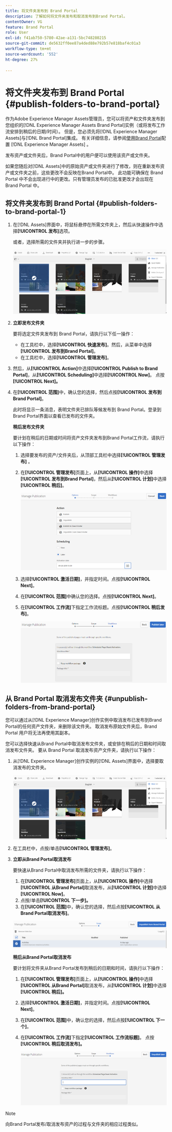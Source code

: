 ```yaml
---
title: 将文件夹发布到 Brand Portal
description: 了解如何将文件夹发布和取消发布到Brand Portal。
contentOwner: VG
feature: Brand Portal
role: User
exl-id: f41ab750-5780-42ae-a131-5bc748280215
source-git-commit: de5632ff0ee87a4ded88e792b57e818baf4c01a3
workflow-type: tm+mt
source-wordcount: '552'
ht-degree: 27%

---
```


# 将文件夹发布到 Brand Portal {#publish-folders-to-brand-portal}

作为Adobe Experience Manager Assets管理员，您可以将资产和文件夹发布到您组织的[!DNL Experience Manager Assets Brand Portal]实例（或将发布工作流安排到稍后的日期/时间）。 但是，您必须先将[!DNL Experience Manager Assets]与[!DNL Brand Portal]集成。 有关详细信息，请参阅[使用Brand Portal](configure-aem-assets-with-brand-portal.md)配置 [!DNL Experience Manager Assets] 。

发布资产或文件夹后，Brand Portal中的用户便可以使用该资产或文件夹。

如果您随后对[!DNL Assets]中的原始资产或文件夹进行了修改，则在重新发布资产或文件夹之前，这些更改不会反映在Brand Portal中。 此功能可确保在 Brand Portal 中不会出现进行中的更改。只有管理员发布的已批准更改才会出现在 Brand Portal 中。

## 将文件夹发布到 Brand Portal {#publish-folders-to-brand-portal-1}

1. 在[!DNL Assets]界面中，将鼠标悬停在所需文件夹上，然后从快速操作中选择&#x200B;**[!UICONTROL 发布]**&#x200B;选项。

   或者，选择所需的文件夹并执行进一步的步骤。

   ![publish2bp](assets/publish2bp.png)

2. **立即发布文件夹**

   要将选定文件夹发布到 Brand Portal，请执行以下任一操作：

   * 在工具栏中，选择&#x200B;**[!UICONTROL 快速发布]**。然后，从菜单中选择&#x200B;**[!UICONTROL 发布到Brand Portal]**。
   * 在工具栏中，选择&#x200B;**[!UICONTROL 管理发布]**。

3. 然后，从&#x200B;**[!UICONTROL Action]**&#x200B;中选择&#x200B;**[!UICONTROL Publish to Brand Portal]**，从&#x200B;**[!UICONTROL Scheduling]**&#x200B;中选择&#x200B;**[!UICONTROL Now]**。 点按&#x200B;**[!UICONTROL Next]。**
4. 在&#x200B;**[!UICONTROL 范围]**&#x200B;中，确认您的选择，然后点按&#x200B;**[!UICONTROL 发布到Brand Portal]**。

   此时将显示一条消息，表明文件夹已排队等候发布到 Brand Portal。登录到Brand Portal界面以查看已发布的文件夹。

   **稍后发布文件夹**

   要计划在稍后的日期或时间将资产文件夹发布到Brand Portal工作流，请执行以下操作：

   1. 选择要发布的资产/文件夹后，从顶部工具栏中选择&#x200B;**[!UICONTROL 管理发布]** 。
   2. 在&#x200B;**[!UICONTROL 管理发布]**&#x200B;页面上，从&#x200B;**[!UICONTROL 操作]**&#x200B;中选择&#x200B;**[!UICONTROL 发布到Brand Portal]**，然后从&#x200B;**[!UICONTROL 计划]**&#x200B;中选择&#x200B;**[!UICONTROL 稍后]**。

      ![publishlaterbp](assets/publishlaterbp.png)

   3. 选择&#x200B;**[!UICONTROL 激活日期]**，并指定时间。点按&#x200B;**[!UICONTROL Next]**。
   4. 在&#x200B;**[!UICONTROL 范围]**&#x200B;中确认您的选择。点按&#x200B;**[!UICONTROL Next]**。
   5. 在&#x200B;**[!UICONTROL 工作流]**&#x200B;下指定工作流标题。点按&#x200B;**[!UICONTROL 稍后发布]**。

      ![manageschedulepub](assets/manageschedulepub.png)

## 从 Brand Portal 取消发布文件夹 {#unpublish-folders-from-brand-portal}

您可以通过从[!DNL Experience Manager]创作实例中取消发布已发布到Brand Portal的任何资产文件夹，来删除该文件夹。 取消发布原始文件夹后，Brand Portal 用户将无法再使用其副本。

您可以选择快速从Brand Portal中取消发布文件夹，或安排在稍后的日期和时间取消发布文件夹。 要从 Brand Portal 取消发布资产文件夹，请执行以下操作：

1. 从[!DNL Experience Manager]创作实例的[!DNL Assets]界面中，选择要取消发布的文件夹。

   ![publish2bp-1](assets/publish2bp-1.png)

2. 在工具栏中，点按/单击&#x200B;**[!UICONTROL 管理发布]**。

3. **立即从Brand Portal取消发布**

   要快速从Brand Portal中取消发布所需的文件夹，请执行以下操作：

   1. 在&#x200B;**[!UICONTROL 管理发布]**&#x200B;页面上，从&#x200B;**[!UICONTROL 操作]**&#x200B;中选择&#x200B;**[!UICONTROL 从Brand Portal]**&#x200B;取消发布，从&#x200B;**[!UICONTROL 计划]**&#x200B;中选择&#x200B;**[!UICONTROL Now]**。
   2. 点按/单击&#x200B;**[!UICONTROL 下一步]。**
   3. 在&#x200B;**[!UICONTROL 范围]**&#x200B;中，确认您的选择，然后点按&#x200B;**[!UICONTROL 从Brand Portal取消发布]**。

   ![confirm-unpublish](assets/confirm-unpublish.png)

   **稍后从Brand Portal取消发布**

   要计划将文件夹从Brand Portal发布到稍后的日期和时间，请执行以下操作：

   1. 在&#x200B;**[!UICONTROL 管理发布]**&#x200B;页面上，从&#x200B;**[!UICONTROL 操作]**&#x200B;中选择&#x200B;**[!UICONTROL 从Brand Portal]**&#x200B;取消发布，从&#x200B;**[!UICONTROL 计划]**&#x200B;中选择&#x200B;**[!UICONTROL 稍后]。**
   2. 选择&#x200B;**[!UICONTROL 激活日期]**，并指定时间。点按&#x200B;**[!UICONTROL Next]**。
   3. 在&#x200B;**[!UICONTROL 范围]**&#x200B;中，确认您的选择，然后点按&#x200B;**[!UICONTROL 下一个]**。
   4. 在&#x200B;**[!UICONTROL 工作流]**&#x200B;下指定&#x200B;**[!UICONTROL 工作流标题]**。 点按&#x200B;**[!UICONTROL 稍后取消发布]。**

      ![unpublishworkflows](assets/unpublishworkflows.png)


>[!NOTE]
>
>向Brand Portal发布/取消发布资产的过程与文件夹的相应过程类似。
